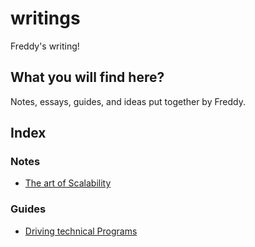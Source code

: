 # writings
Freddy's writing!

## What you will find here?

Notes, essays, guides, and ideas put together by Freddy.

## Index

### Notes

* [The art of Scalability](https://github.com/drfmunoz/writings/blob/main/notes/art-of-scalability/)

### Guides

* [Driving technical Programs](https://github.com/drfmunoz/writings/blob/main/guides/driving-technical-programs.md)

